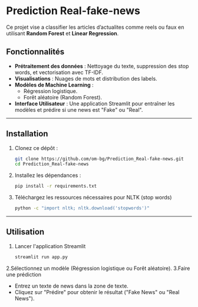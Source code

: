 # Prediction Real-fake-news
Ce projet vise a classifier les articles d’actualites comme reels ou faux en
utilisant **Random Forest** et **Linear Regression**.

## Fonctionnalités

- **Prétraitement des données** : Nettoyage du texte, suppression des stop words, et vectorisation avec TF-IDF.
- **Visualisations** : Nuages de mots et distribution des labels.
- **Modèles de Machine Learning** : 
  - Régression logistique.
  - Forêt aléatoire (Random Forest).
- **Interface Utilisateur** : Une application Streamlit pour entraîner les modèles et prédire si une news est "Fake" ou "Real".

  
---
## Installation

1. Clonez ce dépôt :
   ```bash
   git clone https://github.com/om-bg/Prediction_Real-fake-news.git
   cd Prediction_Real-fake-news
2. Installez les dépendances :
   ```bash
   pip install -r requirements.txt
3. Téléchargez les ressources nécessaires pour NLTK (stop words) 
   ```bash
   python -c "import nltk; nltk.download('stopwords')"

---
## Utilisation
1. Lancer l'application Streamlit
   ```bash
   streamlit run app.py
2.Sélectionnez un modèle (Régression logistique ou Forêt aléatoire).
3.Faire une prédiction
- Entrez un texte de news dans la zone de texte.
- Cliquez sur "Prédire" pour obtenir le résultat ("Fake News" ou "Real News").



